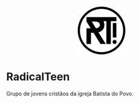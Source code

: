 <a href="https://radicalteen.com.br"><p align="center">
<img width="25%" src="./img/rtpreto.png">
<br></a>

# RadicalTeen
Grupo de jovens cristãos da igreja Batista do Povo.